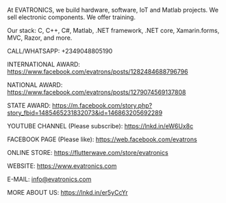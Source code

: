 At EVATRONICS, we build hardware, software, IoT and Matlab projects. We sell electronic components. We offer training. 

Our stack: C, C++, C#, Matlab, .NET framework, .NET core, Xamarin.forms, MVC, Razor, and more.


CALL/WHATSAPP: +2349048805190

INTERNATIONAL AWARD: https://www.facebook.com/evatrons/posts/1282484688796796

NATIONAL AWARD:  https://www.facebook.com/evatrons/posts/1279074569137808

STATE AWARD: https://m.facebook.com/story.php?story_fbid=1485465231832073&id=146863205692289

YOUTUBE CHANNEL (Please subscribe): https://lnkd.in/eW6Ux8c

FACEBOOK PAGE (Please like): https://web.facebook.com/evatrons

ONLINE STORE: https://flutterwave.com/store/evatronics

WEBSITE: https://www.evatronics.com

E-MAIL: info@evatronics.com

MORE ABOUT US: https://lnkd.in/er5yCcYr



